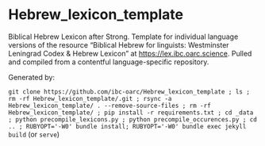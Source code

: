 # Hebrew_lexicon_template
Biblical Hebrew Lexicon after Strong. Template for individual language versions of the resource “Biblical Hebrew for linguists: Westminster Leningrad Codex & Hebrew Lexicon” at https://lex.ibc.oarc.science. Pulled and compiled from a contentful language-specific repository.

Generated by:

`git clone https://github.com/ibc-oarc/Hebrew_lexicon_template ; ls ; rm -rf Hebrew_lexicon_template/.git ; rsync -a Hebrew_lexicon_template/ . --remove-source-files ; rm -rf Hebrew_lexicon_template/ ; pip install -r requirements.txt ; cd _data ; python precompile_lexicons.py ; python precompile_occurences.py ; cd .. ; RUBYOPT='-W0' bundle install; RUBYOPT='-W0' bundle exec jekyll build` (or `serve`)


